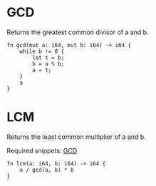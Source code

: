 # GCD
Returns the greatest common divisor of a and b.
```rust,noplayground
fn gcd(mut a: i64, mut b: i64) -> i64 {
    while b != 0 {
        let t = b;
        b = a % b;
        a = t;
    }
    a
}
```

# LCM
Returns the least common multiplier of a and b.

Required snippets: [GCD](#gcd)
```rust,noplayground
fn lcm(a: i64, b: i64) -> i64 {
    a / gcd(a, b) * b
}
```
